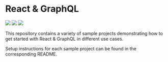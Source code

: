 # React & GraphQL

![](http://imgur.com/ABY3pnb) ![](http://imgur.com/LlNSEaY.png) ![](http://imgur.com/idg4NOG.png)

This repository contains a variety of sample projects demonstrating how to get started with React & GraphQL in different use cases.

Setup instructions for each sample project can be found in the corresponding README.
